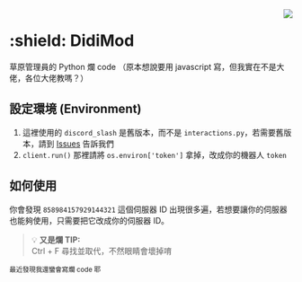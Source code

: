 <img src="https://cdn.discordapp.com/avatars/990911689929138206/a14542ebd108bb061c2a040ec0eb0d09.png?size=4096&ignore=true" align="right"/>
<h1>:shield: DidiMod</h1>
草原管理員的 Python 爛 code （原本想說要用 javascript 寫，但我實在不是大佬，各位大佬教嗎？）

## 設定環境 (Environment)
1. 這裡使用的 `discord_slash` 是舊版本，而不是 `interactions.py`，若需要舊版本，請到 [Issues](/issues) 告訴我們
2. `client.run()` 那裡請將 `os.environ['token']` 拿掉，改成你的機器人 `token`

## 如何使用
你會發現 `858984157929144321` 這個伺服器 ID 出現很多遍，若想要讓你的伺服器也能夠使用，只需要把它改成你的伺服器 ID。

> :bulb: **又是爛 TIP:**<br>
> Ctrl + F 尋找並取代，不然眼睛會壞掉唷


<sub>最近發現我還蠻會寫爛 code 耶</sub>
